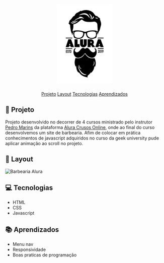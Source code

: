 <h1 align="center">
  <img alt="Logo" src="img/logo.png" />
</h1>

<p align="center">
    <a href="#-projeto">Projeto</a>
    <a href="#-layout">Layout</a>
    <a href="#-tecnologias">Tecnologias</a>
    <a href="#-aprendizados">Aprendizados</a>
<p>

## 🚀 Projeto

Projeto desenvolvido no decorrer de 4 cursos ministrado pelo instrutor [Pedro Marins](https://www.linkedin.com/in/pedromarins/) da plataforma [Alura Crusos Online](https://cursos.alura.com.br/course/html5-css3-primeiros-passos), onde ao final do curso desenvolvemos um site de barbearia.
Afim de colocar em prática conhecimentos de javascript adquiridos no curso da geek university pude aplicar animação ao scroll no projeto.

## 🎨 Layout

![Barbearia Alura](img/Barbearia-alura.gif)

## 💻 Tecnologias

- HTML
- CSS
- Javascript

## 📚 Aprendizados

- Menu nav
- Responsividade 
- Boas praticas de programação